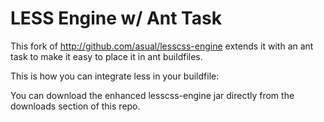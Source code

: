 LESS Engine w/ Ant Task
=======================

This fork of http://github.com/asual/lesscss-engine extends it with an ant task to make it easy
to place it in ant buildfiles.

This is how you can integrate less in your buildfile:
<target name="build.css">
	<taskdef name="lesscss" classname="com.asual.lesscss.LessEngineTask" classpathref="build.aux" />
	<property name="css.dir" value="[your_css_dir]" />
	<lesscss input="${css.dir}/[less1]" output="${css.dir}/[css1]" />
	<lesscss input="${css.dir}/[less2]" output="${css.dir}/[css2]" />
</target>

You can download the enhanced lesscss-engine jar directly from the downloads section of this repo.
